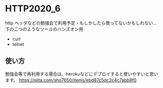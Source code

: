 # HTTP2020_6
http ヘッダなどの勉強会で利用予定・もしかしたら使ってないかもしれない…
下の二つのようなツールのハンズオン用
- curl  
- telnet

## 使い方
勉強会等で再利用する場合は、herokuなどにデプロイすると使いやすいと思います。
https://qiita.com/sho7650/items/ebd87c5dc2c4c7abb8f0
